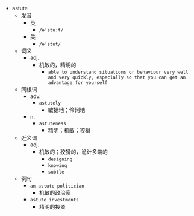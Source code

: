 - astute
  - 发音
    - 英
      - `/ə'stuːt/`
    - 美
      - `/ə'stut/`
  - 词义
    - adj.
      - 机敏的，精明的
        - `able to understand situations or behaviour very well and very quickly, especially so that you can get an advantage for yourself`
  - 同根词
    - adv.
      - `astutely`
        - 敏捷地；伶俐地
    - n.
      - `astuteness`
        - 精明；机敏；狡猾
  - 近义词
    - adj.
      - 机敏的；狡猾的，诡计多端的
        - `designing`
        - `knowing`
        - `subtle`
  - 例句
    - `an astute politician`
      - 机敏的政治家
    - `astute investments`
      - 精明的投资

